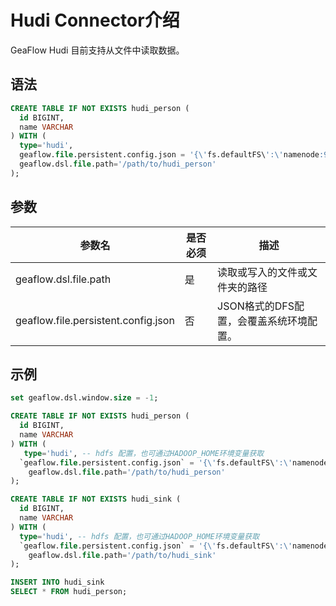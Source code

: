 # Hudi Connector介绍
GeaFlow Hudi 目前支持从文件中读取数据。
## 语法

```sql
CREATE TABLE IF NOT EXISTS hudi_person (
  id BIGINT,
  name VARCHAR
) WITH (
  type='hudi', 
  geaflow.file.persistent.config.json = '{\'fs.defaultFS\':\'namenode:9000\'}',
  geaflow.dsl.file.path='/path/to/hudi_person'
);
```
## 参数

| 参数名 | 是否必须 | 描述 |
| -------- | -------- | -------- |
| geaflow.dsl.file.path     | 是     | 读取或写入的文件或文件夹的路径     |
| geaflow.file.persistent.config.json     | 否    | JSON格式的DFS配置，会覆盖系统环境配置。      |

## 示例

```sql
set geaflow.dsl.window.size = -1;

CREATE TABLE IF NOT EXISTS hudi_person (
  id BIGINT,
  name VARCHAR
) WITH (
   type='hudi', -- hdfs 配置，也可通过HADOOP_HOME环境变量获取
  `geaflow.file.persistent.config.json` = '{\'fs.defaultFS\':\'namenode:9000\'}',
	geaflow.dsl.file.path='/path/to/hudi_person'
);

CREATE TABLE IF NOT EXISTS hudi_sink (
  id BIGINT,
  name VARCHAR
) WITH (
  type='hudi', -- hdfs 配置，也可通过HADOOP_HOME环境变量获取
  `geaflow.file.persistent.config.json` = '{\'fs.defaultFS\':\'namenode:9000\'}',
	geaflow.dsl.file.path='/path/to/hudi_sink'
);

INSERT INTO hudi_sink
SELECT * FROM hudi_person;
```